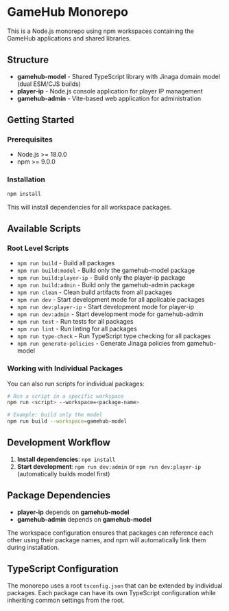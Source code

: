 # GameHub Monorepo

This is a Node.js monorepo using npm workspaces containing the GameHub applications and shared libraries.

## Structure

- **gamehub-model** - Shared TypeScript library with Jinaga domain model (dual ESM/CJS builds)
- **player-ip** - Node.js console application for player IP management
- **gamehub-admin** - Vite-based web application for administration

## Getting Started

### Prerequisites

- Node.js >= 18.0.0
- npm >= 9.0.0

### Installation

```bash
npm install
```

This will install dependencies for all workspace packages.

## Available Scripts

### Root Level Scripts

- `npm run build` - Build all packages
- `npm run build:model` - Build only the gamehub-model package
- `npm run build:player-ip` - Build only the player-ip package
- `npm run build:admin` - Build only the gamehub-admin package
- `npm run clean` - Clean build artifacts from all packages
- `npm run dev` - Start development mode for all applicable packages
- `npm run dev:player-ip` - Start development mode for player-ip
- `npm run dev:admin` - Start development mode for gamehub-admin
- `npm run test` - Run tests for all packages
- `npm run lint` - Run linting for all packages
- `npm run type-check` - Run TypeScript type checking for all packages
- `npm run generate-policies` - Generate Jinaga policies from gamehub-model

### Working with Individual Packages

You can also run scripts for individual packages:

```bash
# Run a script in a specific workspace
npm run <script> --workspace=<package-name>

# Example: build only the model
npm run build --workspace=gamehub-model
```

## Development Workflow

1. **Install dependencies**: `npm install`
2. **Start development**: `npm run dev:admin` or `npm run dev:player-ip` (automatically builds model first)

## Package Dependencies

- **player-ip** depends on **gamehub-model**
- **gamehub-admin** depends on **gamehub-model**

The workspace configuration ensures that packages can reference each other using their package names, and npm will automatically link them during installation.

## TypeScript Configuration

The monorepo uses a root `tsconfig.json` that can be extended by individual packages. Each package can have its own TypeScript configuration while inheriting common settings from the root.
